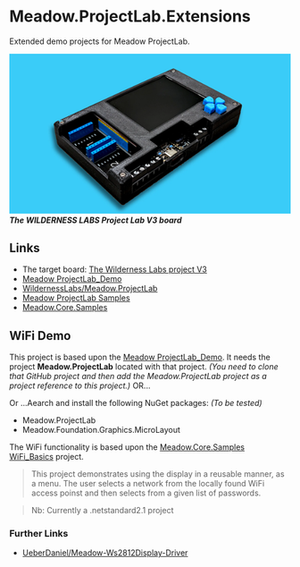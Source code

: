 # Meadow.ProjectLab.Extensions

Extended demo projects for Meadow ProjectLab.

![The board](./theboard.png)  
**_The WILDERNESS LABS Project Lab V3 board_**

## Links
- The target board:  [The Wilderness Labs project V3](https://store.wildernesslabs.co/collections/frontpage/products/project-lab-board)
- [Meadow ProjectLab_Demo](https://github.com/WildernessLabs/Meadow.ProjectLab/tree/main/Source/)
- [WildernessLabs/Meadow.ProjectLab](https://github.com/WildernessLabs/Meadow.ProjectLab)
- [Meadow ProjectLab Samples](https://github.com/WildernessLabs/Meadow.ProjectLab.Samples)
- [Meadow.Core.Samples](https://github.com/WildernessLabs/Meadow.Core.Samples) 

## WiFi Demo

This project is based upon the [Meadow ProjectLab_Demo](https://github.com/WildernessLabs/Meadow.ProjectLab/tree/main/Source/). It needs the project **Meadow.ProjectLab** located with that project. _(You need to clone that GitHub project and then add the Meadow.ProjectLab project as a project reference to this project.)_ OR...

Or ...Aearch and install the following NuGet packages: _(To be tested)_
- Meadow.ProjectLab
- Meadow.Foundation.Graphics.MicroLayout

The WiFi functionality is based upon the [Meadow.Core.Samples WiFi_Basics](https://github.com/WildernessLabs/Meadow.Core.Samples/tree/main/Source/Network/WiFi_Basics/CS) project. 
> This project demonstrates using the display in a reusable manner, as a menu. The user selects a network from the locally found WiFi access poinst and then selects from a given list of passwords.


> Nb: Currently a .netstandard2.1 project

### Further Links
- [UeberDaniel/Meadow-Ws2812Display-Driver](https://github.com/UeberDaniel/Meadow-Ws2812Display-Driver)



